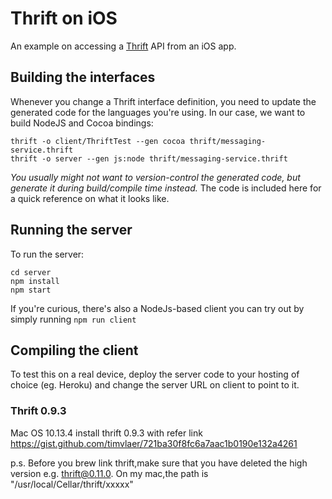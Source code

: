 # Thrift on iOS

An example on accessing a [Thrift](https://thrift.apache.org/) API from an iOS app.


## Building the interfaces

Whenever you change a Thrift interface definition, you need to update the generated code for the languages you're using. In our case, we want to build NodeJS and Cocoa bindings:

```
thrift -o client/ThriftTest --gen cocoa thrift/messaging-service.thrift 
thrift -o server --gen js:node thrift/messaging-service.thrift 
```

*You usually might not want to version-control the generated code, but generate it during build/compile time instead.* The code is included here for a quick reference on what it looks like.


## Running the server

To run the server:

```
cd server
npm install
npm start
```

If you're curious, there's also a NodeJs-based client you can try out by simply running `npm run client`


## Compiling the client


To test this on a real device, deploy the server code to your hosting of choice (eg. Heroku) and change the server URL on client to point to it.

### Thrift 0.9.3
Mac OS 10.13.4 install thrift 0.9.3 with refer link 
https://gist.github.com/timvlaer/721ba30f8fc6a7aac1b0190e132a4261

p.s. Before you brew link thrift,make sure that you have deleted the high version e.g. thrift@0.11.0.
On my mac,the path is "/usr/local/Cellar/thrift/xxxxx"
